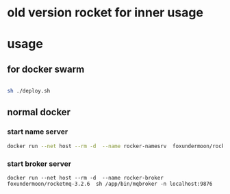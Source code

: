 # old version rocket for inner usage


# usage

## for docker swarm
```bash

sh ./deploy.sh

```

## normal docker 

### start name server
```bash
docker run --net host --rm -d  --name rocker-namesrv  foxundermoon/rocketmq-3.2.6  sh /app/bin/mqnamesrv
```

### start broker server
```
docker run --net host --rm -d  --name rocker-broker  foxundermoon/rocketmq-3.2.6  sh /app/bin/mqbroker -n localhost:9876
```
